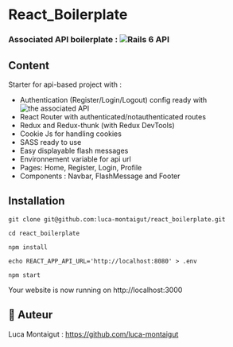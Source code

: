 # React_Boilerplate

### Associated API boilerplate : ![Rails 6 API](https://github.com/luca-montaigut/api_rails_6_boilerplate)

## Content
Starter for api-based project with :
- Authentication (Register/Login/Logout) config ready with ![the associated API](https://github.com/luca-montaigut/api_rails_6_boilerplate)
- React Router with authenticated/notauthenticated routes
- Redux and Redux-thunk (with Redux DevTools)
- Cookie Js for handling cookies
- SASS ready to use
- Easy displayable flash messages
- Environnement variable for api url
- Pages: Home, Register, Login, Profile
- Components : Navbar, FlashMessage and Footer

## Installation

`git clone git@github.com:luca-montaigut/react_boilerplate.git`

`cd react_boilerplate`

`npm install`

`echo REACT_APP_API_URL='http://localhost:8080' > .env`

`npm start`

Your website is now running on http://localhost:3000

## 🐰 Auteur
Luca Montaigut : https://github.com/luca-montaigut
